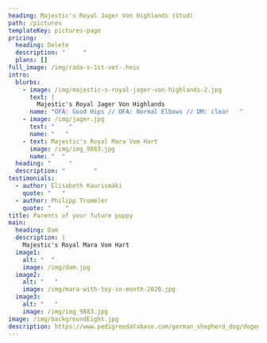 ```yaml
---
heading: Majestic's Royal Jager Von Highlands (Stud)
path: /pictures
templateKey: pictures-page
pricing:
  heading: Delete
  description: "     "
  plans: []
full_image: /img/rada-s-1st-vet-.heic
intro:
  blurbs:
    - image: /img/majestic-s-royal-jager-von-highlands-2.jpg
      text: |
        Majestic's Royal Jager Von Highlands
      name: "OFA: Good Hips // OFA: Normal Elbows // DM: clear   "
    - image: /img/jager.jpg
      text: "    "
      name: "   "
    - text: Majestic's Royal Mara Vom Hart
      image: /img/img_9883.jpg
      name: "  "
  heading: "     "
  description: "        "
testimonials:
  - author: Elisabeth Kaurismäki
    quote: "   "
  - author: Philipp Trommler
    quote: "    "
title: Parents of your future puppy
main:
  heading: Dam
  description: |
    Majestic's Royal Mara Vom Hart
  image1:
    alt: "  "
    image: /img/dam.jpg
  image2:
    alt: "   "
    image: /img/mara-with-toy-in-month-2020.jpg
  image3:
    alt: "   "
    image: /img/img_9883.jpg
image: /img/backgroundEight.jpg
description: https://www.pedigreedatabase.com/german_shepherd_dog/dogedit.html?p_dogid=2888487
---
```

